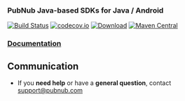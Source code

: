 

### PubNub Java-based SDKs for Java / Android


[![Build Status](https://travis-ci.org/pubnub/java.svg?branch=master)](https://travis-ci.org/pubnub/java)
[![codecov.io](https://codecov.io/github/pubnub/java/coverage.svg?branch=edge)](https://codecov.io/github/pubnub/java?branch=edge)
[![Download](https://api.bintray.com/packages/bintray/jcenter/com.pubnub%3Apubnub/images/download.svg)](https://bintray.com/bintray/jcenter/com.pubnub%3Apubnub/_latestVersion)
[![Maven Central](https://img.shields.io/maven-central/v/com.pubnub/pubnub.svg)]()

### [Documentation](https://www.pubnub.com/docs/java/pubnub-java-sdk-v4)

## Communication

- If you **need help** or have a **general question**, contact <support@pubnub.com>
